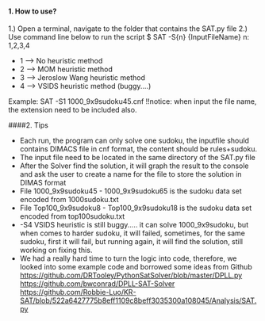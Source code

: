 #### 1. How to use?
1.) Open a terminal, navigate to the folder that contains the SAT.py file
2.) Use command line below to run the script
$ SAT -S{n} {InputFileName} 
n: 1,2,3,4
* 1 --> No heuristic method
* 2 --> MOM heuristic method
* 3 --> Jeroslow Wang heuristic method
* 4 --> VSIDS heuristic method (buggy....)

Example:
SAT -S1 1000_9x9sudoku45.cnf
!!notice: when input the file name, the extension need to be included also.

####2. Tips
* Each run, the program can only solve one sudoku, the inputfile should contains DIMACS file in cnf format, the content should be rules+sudoku.
* The input file need to be located in the same directory of the SAT.py file
* After the Solver find the solution, it will graph the result to the console and ask the user to create a name for the file to store the solution in DIMAS format
* File 1000_9x9sudoku45 - 1000_9x9sudoku65 is the sudoku data set encoded from 1000sudoku.txt
* File Top100_9x9sudoku8 - Top100_9x9sudoku18 is the sudoku data set encoded from top100sudoku.txt
* -S4 VSIDS heuristic is still buggy..... it can solve 1000_9x9sudoku, but when comes to harder sudoku, it will failed, sometimes, for the same sudoku, first it will fail, but running again, it will find the solution, still working on fixing this.
* We had a really hard time to turn the logic into code, therefore, we looked into some example code and borrowed some ideas from Github
 https://github.com/DRTooley/PythonSatSolver/blob/master/DPLL.py
 https://github.com/bwconrad/DPLL-SAT-Solver
 https://github.com/Robbie-Luo/KR-SAT/blob/522a6427775b8eff1109c8beff3035300a108045/Analysis/SAT.py

